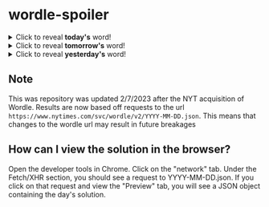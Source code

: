 # wordle-spoiler

<details>
  <summary>Click to reveal <b>today's</b> word!</summary>
  <br>
  <b> mural </b>
</details>

<details>
  <summary>Click to reveal <b>tomorrow's</b> word!</summary>
  <br>
  <b> aging </b>
</details>

<details>
  <summary>Click to reveal <b>yesterday's</b> word!</summary>
  <br>
  <b> salty </b>
</details>

## Note
This was repository was updated 2/7/2023 after the NYT acquisition of Wordle. Results are now based off requests to the url `https://www.nytimes.com/svc/wordle/v2/YYYY-MM-DD.json`. This means that changes to the wordle url may result in future breakages

## How can I view the solution in the browser?
Open the developer tools in Chrome. Click on the "network" tab. Under the Fetch/XHR section, you should see a request to YYYY-MM-DD.json. If you click on that request and view the "Preview" tab, you will see a JSON object containing the day's solution.